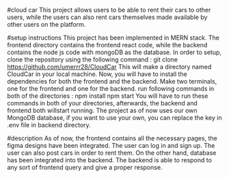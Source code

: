 #cloud car
This project allows users to be able to rent their cars to other users, while the users can also rent cars themselves made available by other users on the platform.

#setup instructions
This project has been implemented in MERN stack. The frontend directory contains the frontend react code, while the backend contains the node js code with mongoDB as the database. In order to setup, clone the repository using the following command : 
git clone https://github.com/umerrr28/CloudCar
This will make a directory named CloudCar in your local machine. Now, you will have to install the dependencies for both the frontend and the backend. Make two terminals, one for the frontend and one for the backend. run following commands in both of the directories :
npm install
npm start
You will have to run these commands in both of your directories, afterwards, the backend and frontend both willstart running. The project as of now uses our own MongoDB database, if you want to use your own, you can replace the key in .env file in backend directory.

#description
As of now, the frontend contains all the necessary pages, the figma designs have been integrated. The user can log in and sign up. The user can also post cars in order to rent them. On the other hand, database has been integrated into the backend. The backend is able to respond to any sort of frontend query and give a proper response.

